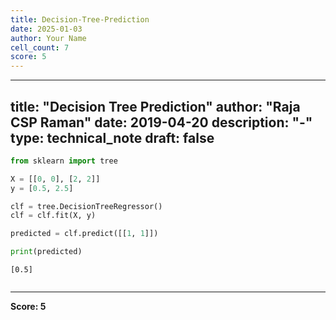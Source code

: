 ```yaml
---
title: Decision-Tree-Prediction
date: 2025-01-03
author: Your Name
cell_count: 7
score: 5
---
```


---
title: "Decision Tree Prediction"
author: "Raja CSP Raman"
date: 2019-04-20
description: "-"
type: technical_note
draft: false
---

```python
from sklearn import tree
```


```python
X = [[0, 0], [2, 2]]
y = [0.5, 2.5]
```


```python
clf = tree.DecisionTreeRegressor()
clf = clf.fit(X, y)
```


```python
predicted = clf.predict([[1, 1]])
```


```python
print(predicted)
```

    [0.5]



```python

```


---
**Score: 5**